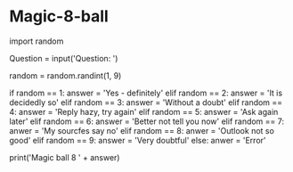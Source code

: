 # Magic-8-ball


import random

Question = input('Question:  ')

random = random.randint(1, 9)

if random == 1:
 answer = 'Yes - definitely'
elif random == 2:
  answer = 'It is decidedly so'
elif random == 3:
   answer = 'Without a doubt'
elif random == 4:
  answer = 'Reply hazy, try again'
elif random == 5:
  answer = 'Ask again later'
elif random == 6:
  answer = 'Better not tell you now'
elif random == 7:
  anwer = 'My sourcfes say no'
elif random == 8:
  anwer = 'Outlook not so good'
elif random == 9:
  answer = 'Very doubtful'
else:
  anwer = 'Error'

print('Magic ball 8  '  +   answer)






    








